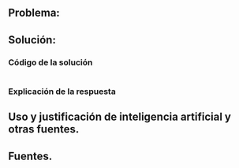 ## Problema:

> 
## Solución:
### Código de la solución
```

``` 
### Explicación de la respuesta

## Uso y justificación de inteligencia artificial y otras fuentes.

## Fuentes.
